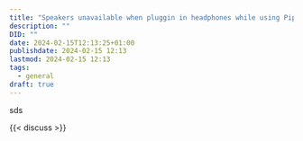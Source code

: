 ```yaml
---
title: "Speakers unavailable when pluggin in headphones while using PipeWire"
description: ""
DID: ""
date: 2024-02-15T12:13:25+01:00
publishdate: 2024-02-15 12:13
lastmod: 2024-02-15 12:13
tags:
  - general
draft: true
---
```


sds

{{< discuss >}}
